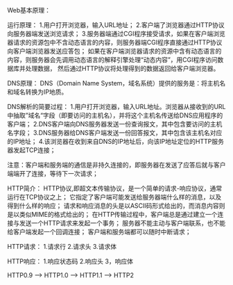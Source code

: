 Web基本原理：

运行原理：
1.用户打开浏览器，输入URL地址；
2.客户端了浏览器通过HTTP协议向服务器端发送浏览请求；
3.服务器端通过CGI程序接受请求，如果在客户端浏览器请求的资源包中不含动态语言的内容，则服务器端CGI程序直接通过HTTP协议向客户端浏览器发送应答包；
  如果在客户端浏览器请求的资源中含有动态语言的内容，则服务器会先调用动态语言的解释引擎处理“动态内容”，用CGI程序访问数据库并处理数据，
  然后通过HTTP协议将处理得到的数据返回给客户端浏览器。

DNS原理：
DNS（Domain Name System，域名系统）提供的服务是：将主机名和域名转换为IP地质。

DNS解析的简要过程：
1.用户打开浏览器，输入URL地址。浏览器从接收到的URL中抽取”域名“字段（即要访问的主机名），并将这个主机名传送给DNS应用程序的客户端；
2.DNS客户端向DNS服务器发送一份查询报文，其中包含要访问的主机名字段；
3.DNS服务器给DNS客户端发送一份回答报文，其中包含该主机名对应的IP地址；
4.该浏览器在收到来自DNS的IP地址后，向该IP地址定位的HTTP服务器发起TCP连接；

注意：客户端和服务端的通信是非持久连接的，即服务器在发送了应答后就与客户端端开了连接，等待下一次请求；

HTTP简介：
HTTP协议,即超文本传输协议，是一个简单的请求-响应协议，通常运行在TCP协议之上；
它指定了客户端可能发送给服务器端什么样的消息，以及得到什么样的响应；
请求和响应消息的头是以ASCII码形式给出的，而消息内容则是以类似MIME的格式给出的；
在HTTP传输过程中，客户端总是通过建立一个连接与发送一个HTTP请求来发起一个事务；
服务器不能主动与客户端联系，也不能给客户端发起一个回调连接；
客户端和服务端都可以随时中断请求；

HTTP请求：
1.请求行
2.请求头
3.请求体

HTTP响应：
1.响应状态码
2.响应头
3，响应体

HTTP0.9 --> HTTP1.0 --> HTTP1.1 --> HTTP2